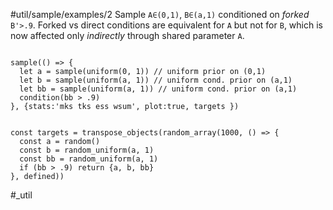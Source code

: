 #util/sample/examples/2 Sample `A∈(0,1)`, `B∈(a,1)` conditioned on _forked_ `B'>.9`. Forked vs direct conditions are equivalent for `A` but not for `B`, which is now affected only _indirectly_ through shared parameter `A`.
```js:js_input

sample(() => {
  let a = sample(uniform(0, 1)) // uniform prior on (0,1)
  let b = sample(uniform(a, 1)) // uniform cond. prior on (a,1)
  let bb = sample(uniform(a, 1)) // uniform cond. prior on (a,1)
  condition(bb > .9)
}, {stats:'mks tks ess wsum', plot:true, targets })

```

```js:js_removed

const targets = transpose_objects(random_array(1000, () => {
  const a = random()
  const b = random_uniform(a, 1)
  const bb = random_uniform(a, 1)
  if (bb > .9) return {a, b, bb}
}, defined))

```
#_util